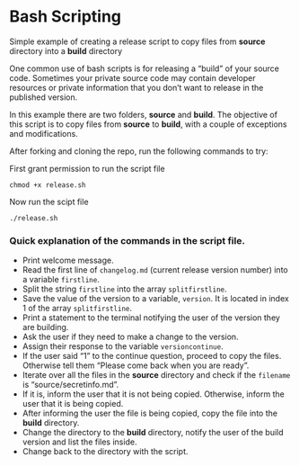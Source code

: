 # Bash Scripting
Simple example of creating a release script to copy files from **source** directory into a **build** directory

One common use of bash scripts is for releasing a “build” of your source code. Sometimes your private source code may contain developer resources or private information that you don’t want to release in the published version. 

In this example there are two folders, **source** and **build**. The objective of this script is to copy files from **source** to **build**, with a couple of exceptions and modifications.

After forking and cloning the repo, run the following commands to try:

First grant permission to run the script file
```
chmod +x release.sh
```

Now run the scipt file
```
./release.sh
```

### Quick explanation of the commands in the script file.
- Print welcome message.
- Read the first line of `changelog.md` (current release version number) into a variable `firstline`.
- Split the string `firstline` into the array `splitfirstline`.
- Save the value of the version to a variable, `version`. It is located in index 1 of the array `splitfirstline`.
- Print a statement to the terminal notifying the user of the version they are building.
- Ask the user if they need to make a change to the version.
- Assign their response to the variable `versioncontinue`.
- If the user said “1” to the continue question, proceed to copy the files. Otherwise tell them “Please come back when you are ready”.
- Iterate over all the files in the **source** directory and check if the `filename` is “source/secretinfo.md”.
- If it is, inform the user that it is not being copied. Otherwise, inform the user that it is being copied.
- After informing the user the file is being copied, copy the file into the **build** directory.
- Change the directory to the **build** directory, notify the user of the build version and list the files inside.
- Change back to the directory with the script.
